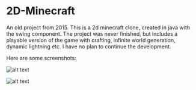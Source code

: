 # 2D-Minecraft
An old project from 2015. This is a 2d minecraft clone, created in java with the swing component.
The project was never finished, but includes a playable version of the game with crafting, infinite world generation, dynamic lightning etc.
I have no plan to continue the development.

Here are some screenshots: 

![alt text](https://i.imgur.com/7xpOlPb.png)

![alt text](https://i.imgur.com/FCYcb3M.png)
